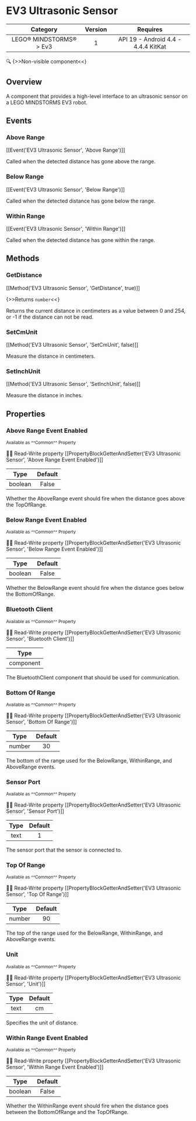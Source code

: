 # EV3 Ultrasonic Sensor

| Category | Version | Requires |
|:--------:|:-------:|:--------:|
|LEGO® MINDSTORMS® > Ev3|1|API 19 - Android 4.4 - 4.4.4 KitKat|

:mag: {>>Non-visible component<<}

## Overview

A component that provides a high-level interface to an ultrasonic sensor on a LEGO MINDSTORMS EV3 robot.

## Events

### Above Range

[[Event('EV3 Ultrasonic Sensor', 'Above Range')]]

Called when the detected distance has gone above the range.

### Below Range

[[Event('EV3 Ultrasonic Sensor', 'Below Range')]]

Called when the detected distance has gone below the range.

### Within Range

[[Event('EV3 Ultrasonic Sensor', 'Within Range')]]

Called when the detected distance has gone within the range.

## Methods

### GetDistance

[[Method('EV3 Ultrasonic Sensor', 'GetDistance', true)]]

{>>Returns `number`<<}

Returns the current distance in centimeters as a value between 0 and 254, or -1 if the distance can not be read.

### SetCmUnit

[[Method('EV3 Ultrasonic Sensor', 'SetCmUnit', false)]]

Measure the distance in centimeters.

### SetInchUnit

[[Method('EV3 Ultrasonic Sensor', 'SetInchUnit', false)]]

Measure the distance in inches.

## Properties

### Above Range Event Enabled

<small>Available as ^^Common^^ Property</small>

:eyes::pencil: Read-Write property
[[PropertyBlockGetterAndSetter('EV3 Ultrasonic Sensor', 'Above Range Event Enabled')]]

| Type | Default |
|:----:|:-------:|
|boolean|False|

Whether the AboveRange event should fire when the distance goes above the TopOfRange.

### Below Range Event Enabled

<small>Available as ^^Common^^ Property</small>

:eyes::pencil: Read-Write property
[[PropertyBlockGetterAndSetter('EV3 Ultrasonic Sensor', 'Below Range Event Enabled')]]

| Type | Default |
|:----:|:-------:|
|boolean|False|

Whether the BelowRange event should fire when the distance goes below the BottomOfRange.

### Bluetooth Client

<small>Available as ^^Common^^ Property</small>

:eyes::pencil: Read-Write property
[[PropertyBlockGetterAndSetter('EV3 Ultrasonic Sensor', 'Bluetooth Client')]]

| Type |
|:----:|
|component|

The BluetoothClient component that should be used for communication.

### Bottom Of Range

<small>Available as ^^Common^^ Property</small>

:eyes::pencil: Read-Write property
[[PropertyBlockGetterAndSetter('EV3 Ultrasonic Sensor', 'Bottom Of Range')]]

| Type | Default |
|:----:|:-------:|
|number|30|

The bottom of the range used for the BelowRange, WithinRange, and AboveRange events.

### Sensor Port

<small>Available as ^^Common^^ Property</small>

:eyes::pencil: Read-Write property
[[PropertyBlockGetterAndSetter('EV3 Ultrasonic Sensor', 'Sensor Port')]]

| Type | Default |
|:----:|:-------:|
|text|1|

The sensor port that the sensor is connected to.

### Top Of Range

<small>Available as ^^Common^^ Property</small>

:eyes::pencil: Read-Write property
[[PropertyBlockGetterAndSetter('EV3 Ultrasonic Sensor', 'Top Of Range')]]

| Type | Default |
|:----:|:-------:|
|number|90|

The top of the range used for the BelowRange, WithinRange, and AboveRange events.

### Unit

<small>Available as ^^Common^^ Property</small>

:eyes::pencil: Read-Write property
[[PropertyBlockGetterAndSetter('EV3 Ultrasonic Sensor', 'Unit')]]

| Type | Default |
|:----:|:-------:|
|text|cm|

Specifies the unit of distance.

### Within Range Event Enabled

<small>Available as ^^Common^^ Property</small>

:eyes::pencil: Read-Write property
[[PropertyBlockGetterAndSetter('EV3 Ultrasonic Sensor', 'Within Range Event Enabled')]]

| Type | Default |
|:----:|:-------:|
|boolean|False|

Whether the WithinRange event should fire when the distance goes between the BottomOfRange and the TopOfRange.